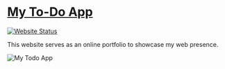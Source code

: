 # <a href="https://fr0st-iwnl.github.io/frost-iwnl-portofolio.com/" target="_blank">My To-Do App</a>

[![Website Status](https://img.shields.io/badge/Website%20Status-Online-yellow)](https://fr0st-iwnl.github.io/frost-iwnl-portofolio.com/)

 <p align="justify">This website serves as an online portfolio to showcase my web presence.</p>

![My Todo App](https://cdn.discordapp.com/attachments/805554377745235974/1131953868461330442/f0.png)
